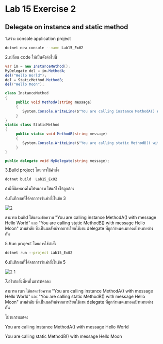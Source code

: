 # Lab 15 Exercise 2

## Delegate on instance and static method

1.สร้าง console application project

```cmd
dotnet new console --name Lab15_Ex02
```

2.เปลี่ยน code ให้เป็นดังต่อไปนี้

```cs
var im = new InstanceMethod();
MyDelegate del = im.MethodA;
del("Hello World");
del = StaticMethod.MethodB;
del("Hello Moon");

class InstanceMethod
{
     public void MethodA(string message)
     {
        System.Console.WriteLine($"You are calling instance MethodA() with message {message}");
     }
}
static class StaticMethod
{
     public static void MethodB(string message)
     {
        System.Console.WriteLine($"You are calling static MethodB() with message {message}");
     }
}

public delegate void MyDelegate(string message);
```

3.Build project โดยการใช้คำสั่ง

```cmd
dotnet build  Lab15_Ex02
```

ถ้ามีที่ผิดพลาดในโปรแกรม ให้แก้ไขให้ถูกต้อง

4.บันทึกผลที่ได้จากการรันคำสั่งในข้อ 3

![2](https://github.com/Siriratda/03376836-OOP-2566-Lab-15/assets/144195995/2c04ed77-109b-42b9-afdc-1caae971abf4)

สามารถ build ได้แสดงข้อความ "You are calling instance MethodA() with message Hello World" และ "You are calling static MethodB() with message Hello Moon" ตามลำดับ ซึ่งเป็นผลลัพธ์จากการเรียกใช้งาน delegate ที่ถูกกำหนดเมทอดเป้าหมายต่างกัน

5.Run project โดยการใช้คำสั่ง

```cmd
dotnet run --project Lab15_Ex02
```

6.บันทึกผลที่ได้จากการรันคำสั่งในข้อ 5

![2 1](https://github.com/Siriratda/03376836-OOP-2566-Lab-15/assets/144195995/fbb850c3-b701-4613-b050-3908e1660115)

7.อธิบายสิ่งที่พบในการทดลอง

สามารถ run ได้แสดงข้อความ "You are calling instance MethodA() with message Hello World" และ "You are calling static MethodB() with message Hello Moon" ตามลำดับ ซึ่งเป็นผลลัพธ์จากการเรียกใช้งาน delegate ที่ถูกกำหนดเมทอดเป้าหมายต่างกัน

โปรแกรมแสดง

You are calling instance MethodA() with message Hello World

You are calling static MethodB() with message Hello Moon
